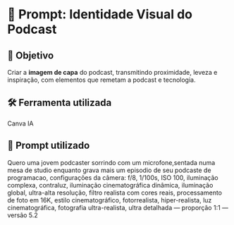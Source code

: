 # 📝 Prompt: Identidade Visual do Podcast

## 🎯 Objetivo
Criar a **imagem de capa** do podcast, transmitindo proximidade, leveza e inspiração, com elementos que remetam a podcast e tecnologia.

## 🛠️ Ferramenta utilizada
Canva IA

## 💬 Prompt utilizado
Quero uma jovem podcaster sorrindo com um microfone,sentada numa mesa de studio enquanto grava mais um episodio de seu podcaste de programacao, configurações da câmera: f/8, 1/100s, ISO 100, iluminação complexa, contraluz, iluminação cinematográfica dinâmica, iluminação global, ultra-alta resolução, filtro realista com cores reais, processamento de foto em 16K, estilo cinematográfico, fotorrealista, hiper-realista, luz cinematográfica, fotografia ultra-realista, ultra detalhada — proporção 1:1 — versão 5.2